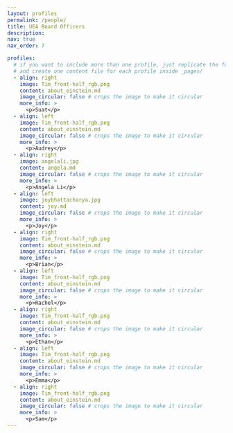 ```yaml
---
layout: profiles
permalink: /people/
title: UEA Board Officers
description: 
nav: true
nav_order: 7

profiles:
  # if you want to include more than one profile, just replicate the following block
  # and create one content file for each profile inside _pages/
  - align: right
    image: Tim_front-half_rgb.png
    content: about_einstein.md
    image_circular: false # crops the image to make it circular
    more_info: >
      <p>Suat</p>
  - align: left
    image: Tim_front-half_rgb.png
    content: about_einstein.md
    image_circular: false # crops the image to make it circular
    more_info: >
      <p>Audrey</p>
  - align: right
    image: angelali.jpg
    content: angela.md
    image_circular: false # crops the image to make it circular
    more_info: >
      <p>Angela Li</p>
  - align: left
    image: joybhattacharya.jpg
    content: joy.md
    image_circular: false # crops the image to make it circular
    more_info: >
      <p>Joy</p>
  - align: right
    image: Tim_front-half_rgb.png
    content: about_einstein.md
    image_circular: false # crops the image to make it circular
    more_info: >
      <p>Brian</p>
  - align: left
    image: Tim_front-half_rgb.png
    content: about_einstein.md
    image_circular: false # crops the image to make it circular
    more_info: >
      <p>Rachel</p>
  - align: right
    image: Tim_front-half_rgb.png
    content: about_einstein.md
    image_circular: false # crops the image to make it circular
    more_info: >
      <p>Ethan</p>
  - align: left
    image: Tim_front-half_rgb.png
    content: about_einstein.md
    image_circular: false # crops the image to make it circular
    more_info: >
      <p>Emma</p>
  - align: right
    image: Tim_front-half_rgb.png
    content: about_einstein.md
    image_circular: false # crops the image to make it circular
    more_info: >
      <p>Sam</p>
---
```

